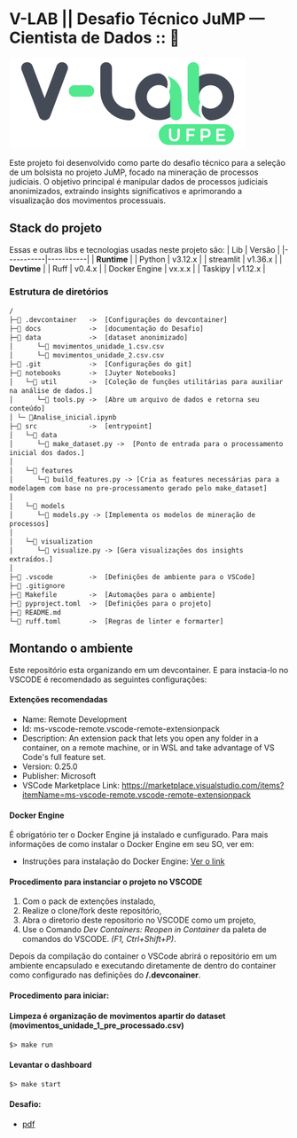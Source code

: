 # V-LAB || Desafio Técnico JuMP — Cientista de Dados :: 🐍
![image](/docs/header.jpg)

Este projeto foi desenvolvido como parte do desafio técnico para a seleção de um bolsista no projeto JuMP, focado na mineração de processos judiciais. O objetivo principal é manipular dados de processos judiciais anonimizados, extraindo insights significativos e aprimorando a visualização dos movimentos processuais.



## Stack do projeto


Essas e outras libs e tecnologias usadas neste projeto são:
|  Lib      | Versão    |
|-----------|-----------|
| **Runtime**           |
| Python    | v3.12.x   |
| streamlit | v1.36.x   |
| **Devtime**           |
| Ruff                          | v0.4.x    |
| Docker Engine                 | vx.x.x    |
| Taskipy                       | v1.12.x   |

### Estrutura de diretórios
```
/
├─📁 .devcontainer   ->  [Configurações do devcontainer]
├─📁 docs            ->  [documentação do Desafio]
├─📁 data            ->  [dataset anonimizado]
│      └─📄 movimentos_unidade_1.csv.csv
│      └─📄 movimentos_unidade_2.csv.csv
├─📁 .git            ->  [Configurações do git]
├─📁 notebooks       ->  [Juyter Notebooks]
│   └─📁 util        ->  [Coleção de funções utilitárias para auxiliar na análise de dados.] 
│      └─🐍 tools.py ->  [Abre um arquivo de dados e retorna seu conteúdo]
│ └─ 🐍Analise_inicial.ipynb 
├─📁 src             ->  [entrypoint]
│   └─📁 data              
│      └─🐍 make_dataset.py ->  [Ponto de entrada para o processamento inicial dos dados.]
│      
│   └─📁 features              
│      └─🐍 build_features.py -> [Cria as features necessárias para a modelagem com base no pre-processamento gerado pelo make_dataset]
│
│   └─📁 models              
│      └─🐍 models.py -> [Implementa os modelos de mineração de processos]
│
│   └─📁 visualization              
│      └─🐍 visualize.py -> [Gera visualizações dos insights extraídos.] 
│ 
├─📁 .vscode         ->  [Definições de ambiente para o VSCode]
├─📄 .gitignore
├─📄 Makefile        ->  [Automações para o ambiente]
├─📄 pyproject.toml  ->  [Definições para o projeto]
├─📄 README.md
└─📄 ruff.toml       ->  [Regras de linter e formarter]
```

## Montando o ambiente

Este repositório esta organizando em um devcontainer.
E para instacia-lo no VSCODE é recomendado as seguintes configurações:

#### Extenções recomendadas

- Name: Remote Development
- Id: ms-vscode-remote.vscode-remote-extensionpack
- Description: An extension pack that lets you open any folder in a container, on a remote machine, or in WSL and take advantage of VS Code's full feature set.
- Version: 0.25.0
- Publisher: Microsoft
- VSCode Marketplace Link: https://marketplace.visualstudio.com/items?itemName=ms-vscode-remote.vscode-remote-extensionpack

#### Docker Engine

É obrigatório ter o Docker Engine já instalado e cunfigurado. Para mais informações de como instalar o Docker Engine em seu SO, ver em:

- Instruções para instalação do Docker Engine: [Ver o link](https://docs.docker.com/engine/install/)

#### Procedimento para instanciar o projeto no VSCODE
1. Com o pack de extenções instalado,
1. Realize o clone/fork deste repositório,
1. Abra o diretorio deste repositorio no VSCODE como um projeto,
1. Use o Comando _Dev Containers: Reopen in Container_ da paleta de comandos do VSCODE. _(F1, Ctrl+Shift+P)_.

Depois da compilação do container o VSCode abrirá o repositório em um ambiente encapsulado e executando diretamente de dentro do container como configurado nas definições do **/.devconainer**.


#### Procedimento para iniciar:

#### Limpeza é organização de movimentos apartir do dataset (movimentos_unidade_1_pre_processado.csv)

```
$> make run
```

#### Levantar o dashboard
```
$> make start
```

#### Desafio:

- [pdf](docs/Desafio_Técnico.pdf)